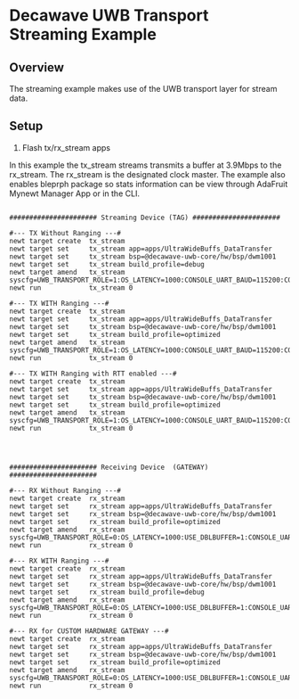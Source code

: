 <!--
#
# Licensed to the Apache Software Foundation (ASF) under one
# or more contributor license agreements.  See the NOTICE file
# distributed with this work for additional information
# regarding copyright ownership.  The ASF licenses this file
# to you under the Apache License, Version 2.0 (the
# "License"); you may not use this file except in compliance
# with the License.  You may obtain a copy of the License at
#
# http://www.apache.org/licenses/LICENSE-2.0
#
# Unless required by applicable law or agreed to in writing,
# software distributed under the License is distributed on an
# "AS IS" BASIS, WITHOUT WARRANTIES OR CONDITIONS OF ANY
#  KIND, either express or implied.  See the License for the
# specific language governing permissions and limitations
# under the License.
#
-->

# Decawave UWB Transport Streaming Example


## Overview

The streaming example makes use of the UWB transport layer for stream data.

## Setup

1. Flash tx/rx_stream apps

In this example the tx_stream streams transmits a buffer at 3.9Mbps to the rx_stream. The rx_stream is the designated clock master. The example also enables bleprph package so stats information can be view through AdaFruit Mynewt Manager App or in the CLI.


```no-highlight

###################### Streaming Device (TAG) ######################

#--- TX Without Ranging ---#
newt target create  tx_stream
newt target set     tx_stream app=apps/UltraWideBuffs_DataTransfer 
newt target set     tx_stream bsp=@decawave-uwb-core/hw/bsp/dwm1001
newt target set     tx_stream build_profile=debug
newt target amend   tx_stream syscfg=UWB_TRANSPORT_ROLE=1:OS_LATENCY=1000:CONSOLE_UART_BAUD=115200:CONSOLE_UART=1:CONSOLE_RTT=0:DW1000_SYS_STATUS_BACKTRACE_LEN=128:CONCURRENT_NRNG=0
newt run            tx_stream 0

#--- TX WITH Ranging ---#
newt target create  tx_stream
newt target set     tx_stream app=apps/UltraWideBuffs_DataTransfer 
newt target set     tx_stream bsp=@decawave-uwb-core/hw/bsp/dwm1001
newt target set     tx_stream build_profile=optimized
newt target amend   tx_stream syscfg=UWB_TRANSPORT_ROLE=1:OS_LATENCY=1000:CONSOLE_UART_BAUD=115200:CONSOLE_UART=1:CONSOLE_RTT=0:DW1000_SYS_STATUS_BACKTRACE_LEN=128:CONCURRENT_NRNG=1
newt run            tx_stream 0

#--- TX WITH Ranging with RTT enabled ---#
newt target create  tx_stream
newt target set     tx_stream app=apps/UltraWideBuffs_DataTransfer 
newt target set     tx_stream bsp=@decawave-uwb-core/hw/bsp/dwm1001
newt target set     tx_stream build_profile=optimized
newt target amend   tx_stream syscfg=UWB_TRANSPORT_ROLE=1:OS_LATENCY=1000:CONSOLE_UART_BAUD=115200:CONSOLE_UART=0:CONSOLE_RTT=1:DW1000_SYS_STATUS_BACKTRACE_LEN=128:CONCURRENT_NRNG=1
newt run            tx_stream 0




###################### Receiving Device  (GATEWAY) ######################

#--- RX Without Ranging ---#
newt target create  rx_stream
newt target set     rx_stream app=apps/UltraWideBuffs_DataTransfer 
newt target set     rx_stream bsp=@decawave-uwb-core/hw/bsp/dwm1001
newt target set     rx_stream build_profile=optimized
newt target amend   rx_stream syscfg=UWB_TRANSPORT_ROLE=0:OS_LATENCY=1000:USE_DBLBUFFER=1:CONSOLE_UART_BAUD=115200:CONSOLE_UART=1:CONSOLE_RTT=0:DW1000_SYS_STATUS_BACKTRACE_LEN=128:CONCURRENT_NRNG=0
newt run            rx_stream 0

#--- RX WITH Ranging ---#
newt target create  rx_stream
newt target set     rx_stream app=apps/UltraWideBuffs_DataTransfer 
newt target set     rx_stream bsp=@decawave-uwb-core/hw/bsp/dwm1001
newt target set     rx_stream build_profile=debug
newt target amend   rx_stream syscfg=UWB_TRANSPORT_ROLE=0:OS_LATENCY=1000:USE_DBLBUFFER=1:CONSOLE_UART_BAUD=115200:CONSOLE_UART=1:CONSOLE_RTT=0:DW1000_SYS_STATUS_BACKTRACE_LEN=128:CONCURRENT_NRNG=1
newt run            rx_stream 0

#--- RX for CUSTOM HARDWARE GATEWAY ---#
newt target create  rx_stream
newt target set     rx_stream app=apps/UltraWideBuffs_DataTransfer 
newt target set     rx_stream bsp=@decawave-uwb-core/hw/bsp/dwm1001
newt target set     rx_stream build_profile=optimized
newt target amend   rx_stream syscfg=UWB_TRANSPORT_ROLE=0:OS_LATENCY=1000:USE_DBLBUFFER=1:CONSOLE_UART_BAUD=115200:CONSOLE_UART=1:CONSOLE_RTT=0:DW1000_SYS_STATUS_BACKTRACE_LEN=128:CONCURRENT_NRNG=0
newt run            rx_stream 0

```

